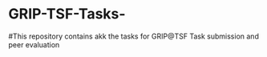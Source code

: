 # GRIP-TSF-Tasks-
#This repository contains akk the  tasks  for GRIP@TSF Task submission and peer evaluation 
#

